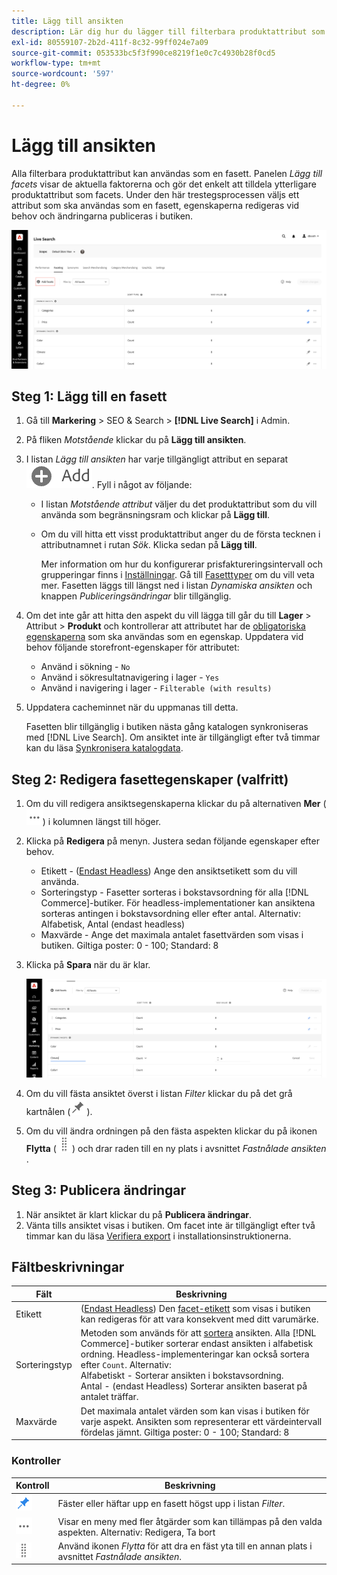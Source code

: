 ```yaml
---
title: Lägg till ansikten
description: Lär dig hur du lägger till filterbara produktattribut som  [!DNL Live Search] facets.
exl-id: 80559107-2b2d-411f-8c32-99ff024e7a09
source-git-commit: 053533bc5f3f990ce8219f1e0c7c4930b28f0cd5
workflow-type: tm+mt
source-wordcount: '597'
ht-degree: 0%

---
```


# Lägg till ansikten

Alla filterbara produktattribut kan användas som en fasett. Panelen *Lägg till facets* visar de aktuella faktorerna och gör det enkelt att tilldela ytterligare produktattribut som facets. Under den här trestegsprocessen väljs ett attribut som ska användas som en fasett, egenskaperna redigeras vid behov och ändringarna publiceras i butiken.

![Lägg till ansikten](assets/facets-add.png)

## Steg 1: Lägg till en fasett

1. Gå till **Markering** > SEO &amp; Search > **[!DNL Live Search]** i Admin.
1. På fliken *Motstående* klickar du på **Lägg till ansikten**.
1. I listan *Lägg till ansikten* har varje tillgängligt attribut en separat ![Lägg till-knapp](assets/btn-add.png). Fyll i något av följande:

   * I listan *Motstående attribut* väljer du det produktattribut som du vill använda som begränsningsram och klickar på **Lägg till**.
   * Om du vill hitta ett visst produktattribut anger du de första tecknen i attributnamnet i rutan *Sök*. Klicka sedan på **Lägg till**.

     Mer information om hur du konfigurerar prisfaktureringsintervall och grupperingar finns i [Inställningar](settings.md). Gå till [Fasetttyper](facets-type.md) om du vill veta mer.
Fasetten läggs till längst ned i listan *Dynamiska ansikten* och knappen *Publiceringsändringar* blir tillgänglig.

1. Om det inte går att hitta den aspekt du vill lägga till går du till **Lager** > Attribut > **Produkt** och kontrollerar att attributet har de [obligatoriska egenskaperna](facets.md) som ska användas som en egenskap. Uppdatera vid behov följande storefront-egenskaper för attributet:

   * Använd i sökning - `No`
   * Använd i sökresultatnavigering i lager - `Yes`
   * Använd i navigering i lager - `Filterable (with results)`

1. Uppdatera cacheminnet när du uppmanas till detta.

   Fasetten blir tillgänglig i butiken nästa gång katalogen synkroniseras med [!DNL Live Search]. Om ansiktet inte är tillgängligt efter två timmar kan du läsa [Synkronisera katalogdata](install.md#synchronize-catalog-data).

## Steg 2: Redigera fasettegenskaper (valfritt)

1. Om du vill redigera ansiktsegenskaperna klickar du på alternativen **Mer** (![Fler väljare](assets/btn-more.png)) i kolumnen längst till höger.
1. Klicka på **Redigera** på menyn. Justera sedan följande egenskaper efter behov.

   * Etikett - ([Endast Headless](facets-type.md)) Ange den ansiktsetikett som du vill använda.
   * Sorteringstyp - Fasetter sorteras i bokstavsordning för alla [!DNL Commerce]-butiker. För headless-implementationer kan ansiktena sorteras antingen i bokstavsordning eller efter antal. Alternativ: Alfabetisk, Antal (endast headless)
   * Maxvärde - Ange det maximala antalet fasettvärden som visas i butiken. Giltiga poster: 0 - 100; Standard: 8

1. Klicka på **Spara** när du är klar.

   ![Redigera ansikten](assets/facet-edit.png)

1. Om du vill fästa ansiktet överst i listan *Filter* klickar du på det grå kartnålen (![Fästväljaren](assets/btn-pin-gray.png)).
1. Om du vill ändra ordningen på den fästa aspekten klickar du på ikonen **Flytta** (![Flytta väljare](assets/btn-move.png)) och drar raden till en ny plats i avsnittet *Fastnålade ansikten* .

## Steg 3: Publicera ändringar

1. När ansiktet är klart klickar du på **Publicera ändringar**.
1. Vänta tills ansiktet visas i butiken.
Om facet inte är tillgängligt efter två timmar kan du läsa [Verifiera export](install.md#synchronize-catalog-data) i installationsinstruktionerna.

## Fältbeskrivningar

| Fält | Beskrivning |
|--- |--- |
| Etikett | ([Endast Headless](facets-type.md)) Den [facet-etikett](facets-type.md) som visas i butiken kan redigeras för att vara konsekvent med ditt varumärke. |
| Sorteringstyp | Metoden som används för att [sortera](facets-type.md) ansikten. Alla [!DNL Commerce]-butiker sorterar endast ansikten i alfabetisk ordning. Headless-implementeringar kan också sortera efter `Count`. Alternativ:<br />Alfabetiskt - Sorterar ansikten i bokstavsordning.<br />Antal - (endast Headless) Sorterar ansikten baserat på antalet träffar. |
| Maxvärde | Det maximala antalet värden som kan visas i butiken för varje aspekt. Ansikten som representerar ett värdeintervall fördelas jämnt. Giltiga poster: 0 - 100; Standard: 8 |

### Kontroller

| Kontroll | Beskrivning |
|--- |--- |
| ![Fästväljaren](assets/btn-pin-blue.png) | Fäster eller häftar upp en fasett högst upp i listan *Filter*. |
| ![Fler väljare](assets/btn-more.png) | Visar en meny med fler åtgärder som kan tillämpas på den valda aspekten. Alternativ: Redigera, Ta bort |
| ![Flytta väljare](assets/btn-move.png) | Använd ikonen *Flytta* för att dra en fäst yta till en annan plats i avsnittet *Fastnålade ansikten*. |
